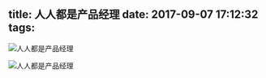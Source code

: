 title: 人人都是产品经理
date: 2017-09-07 17:12:32
tags:
---

![人人都是产品经理](/images/人人都是产品经理.jpg)

![人人都是产品经理](/images/人人都是产品经理读后感.jpg)